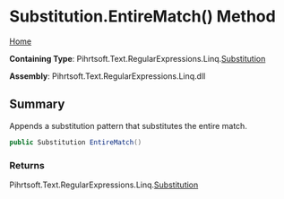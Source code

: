 # Substitution\.EntireMatch\(\) Method

[Home](../../../../../../README.md)

**Containing Type**: Pihrtsoft\.Text\.RegularExpressions\.Linq\.[Substitution](../README.md)

**Assembly**: Pihrtsoft\.Text\.RegularExpressions\.Linq\.dll

## Summary

Appends a substitution pattern that substitutes the entire match\.

```csharp
public Substitution EntireMatch()
```

### Returns

Pihrtsoft\.Text\.RegularExpressions\.Linq\.[Substitution](../README.md)

